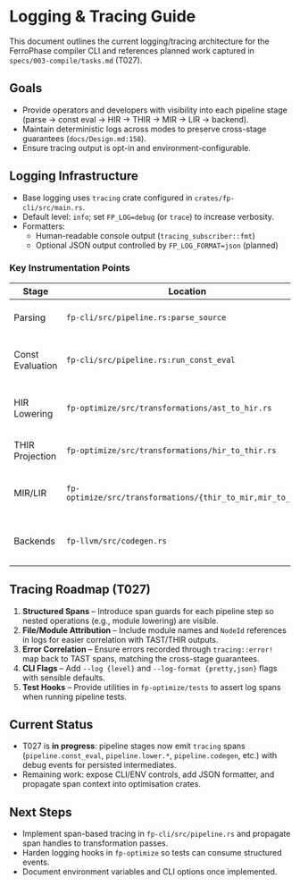 # Logging & Tracing Guide

This document outlines the current logging/tracing architecture for the FerroPhase compiler CLI and references planned
work captured in `specs/003-compile/tasks.md` (T027).

## Goals

- Provide operators and developers with visibility into each pipeline stage (parse → const eval → HIR → THIR → MIR → LIR → backend).
- Maintain deterministic logs across modes to preserve cross-stage guarantees (`docs/Design.md:158`).
- Ensure tracing output is opt-in and environment-configurable.

## Logging Infrastructure

- Base logging uses `tracing` crate configured in `crates/fp-cli/src/main.rs`.
- Default level: `info`; set `FP_LOG=debug` (or `trace`) to increase verbosity.
- Formatters:
  - Human-readable console output (`tracing_subscriber::fmt`)
  - Optional JSON output controlled by `FP_LOG_FORMAT=json` (planned)

### Key Instrumentation Points

| Stage            | Location                                           | Notes                                     |
|------------------|----------------------------------------------------|-------------------------------------------|
| Parsing          | `fp-cli/src/pipeline.rs:parse_source`              | Emits source path and module count        |
| Const Evaluation | `fp-cli/src/pipeline.rs:run_const_eval`            | Logs dependency graph and evaluation time |
| HIR Lowering     | `fp-optimize/src/transformations/ast_to_hir.rs`    | Span-preserving logs, TODO for modules    |
| THIR Projection  | `fp-optimize/src/transformations/hir_to_thir.rs`   | Placeholder instrumentation, to be expanded|
| MIR/LIR          | `fp-optimize/src/transformations/{thir_to_mir,mir_to_lir}` | MIR builds the Rust-style SSA graph; logging yet minimal |
| Backends         | `fp-llvm/src/codegen.rs`                           | Emits target triple, optimisation level   |

## Tracing Roadmap (T027)

1. **Structured Spans** – Introduce span guards for each pipeline step so nested operations (e.g., module lowering) are visible.
2. **File/Module Attribution** – Include module names and `NodeId` references in logs for easier correlation with TAST/THIR outputs.
3. **Error Correlation** – Ensure errors recorded through `tracing::error!` map back to TAST spans, matching the cross-stage guarantees.
4. **CLI Flags** – Add `--log {level}` and `--log-format {pretty,json}` flags with sensible defaults.
5. **Test Hooks** – Provide utilities in `fp-optimize/tests` to assert log spans when running pipeline tests.

## Current Status

- T027 is **in progress**: pipeline stages now emit `tracing` spans (`pipeline.const_eval`, `pipeline.lower.*`,
  `pipeline.codegen`, etc.) with debug events for persisted intermediates.
- Remaining work: expose CLI/ENV controls, add JSON formatter, and propagate span context into optimisation crates.

## Next Steps

- Implement span-based tracing in `fp-cli/src/pipeline.rs` and propagate span handles to transformation passes.
- Harden logging hooks in `fp-optimize` so tests can consume structured events.
- Document environment variables and CLI options once implemented.
